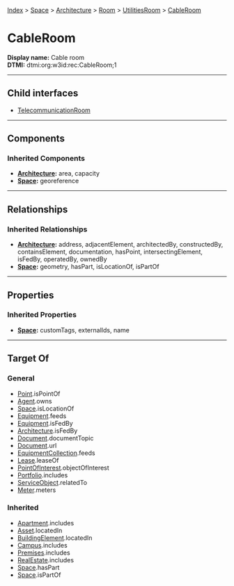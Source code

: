 [Index](../../../../../index.md) > [Space](../../../../Space.md) > [Architecture](../../../Architecture.md) > [Room](../../Room.md) > [UtilitiesRoom](../UtilitiesRoom.md) > [CableRoom](#)
# CableRoom

**Display name:** Cable room<br />
**DTMI:** dtmi:org:w3id:rec:CableRoom;1

---

## Child interfaces
* [TelecommunicationRoom](TelecommunicationRoom.md)

---

## Components

### Inherited Components
* **[Architecture](../../../Architecture.md):** area, capacity
* **[Space](../../../../Space.md):** georeference

---

## Relationships

### Inherited Relationships
* **[Architecture](../../../Architecture.md):** address, adjacentElement, architectedBy, constructedBy, containsElement, documentation, hasPoint, intersectingElement, isFedBy, operatedBy, ownedBy
* **[Space](../../../../Space.md):** geometry, hasPart, isLocationOf, isPartOf

---

## Properties

### Inherited Properties
* **[Space](../../../../Space.md):** customTags, externalIds, name

---

## Target Of
### General
* [Point](../../../../../Point/Point.md).isPointOf
* [Agent](../../../../../Agent/Agent.md).owns
* [Space](../../../../Space.md).isLocationOf
* [Equipment](../../../../../Asset/Equipment/Equipment.md).feeds
* [Equipment](../../../../../Asset/Equipment/Equipment.md).isFedBy
* [Architecture](../../../Architecture.md).isFedBy
* [Document](../../../../../Information/Document/Document.md).documentTopic
* [Document](../../../../../Information/Document/Document.md).url
* [EquipmentCollection](../../../../../Collection/Equipment-.md).feeds
* [Lease](../../../../../Event/Lease.md).leaseOf
* [PointOfInterest](../../../../../Information/PointOfInterest.md).objectOfInterest
* [Portfolio](../../../../../Collection/Portfolio.md).includes
* [ServiceObject](../../../../../Information/ServiceObject/ServiceObject.md).relatedTo
* [Meter](../../../../../Asset/Equipment/Meter/Meter.md).meters
### Inherited
* [Apartment](../../../../../Collection/Apartment.md).includes
* [Asset](../../../../../Asset/Asset.md).locatedIn
* [BuildingElement](../../../../../BuildingElement/BuildingElement.md).locatedIn
* [Campus](../../../../../Collection/Campus.md).includes
* [Premises](../../../../../Collection/Premises.md).includes
* [RealEstate](../../../../../Collection/RealEstate.md).includes
* [Space](../../../../Space.md).hasPart
* [Space](../../../../Space.md).isPartOf
